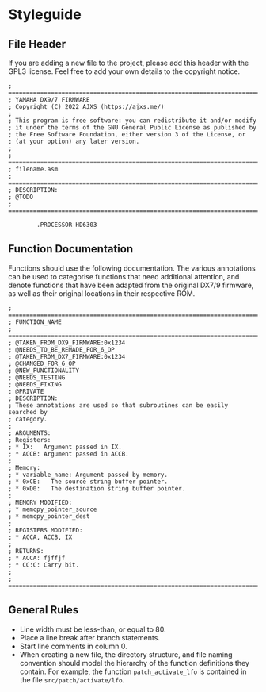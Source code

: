 # Styleguide

## File Header

If you are adding a new file to the project, please add this header with the GPL3 license. Feel free to add your own details to the copyright notice.

	; ==============================================================================
	; YAMAHA DX9/7 FIRMWARE
	; Copyright (C) 2022 AJXS (https://ajxs.me/)
	;
	; This program is free software: you can redistribute it and/or modify
	; it under the terms of the GNU General Public License as published by
	; the Free Software Foundation, either version 3 of the License, or
	; (at your option) any later version.
	;
	; ==============================================================================
	; filename.asm
	; ==============================================================================
	; DESCRIPTION:
	; @TODO
	; ==============================================================================

			.PROCESSOR HD6303

## Function Documentation

Functions should use the following documentation.
The various annotations can be used to categorise functions that need additional attention, and denote functions that have been adapted from the original DX7/9 firmware, as well as their original locations in their respective ROM.

	; ==============================================================================
	; FUNCTION_NAME
	; ==============================================================================
	; @TAKEN_FROM_DX9_FIRMWARE:0x1234
	; @NEEDS_TO_BE_REMADE_FOR_6_OP
	; @TAKEN_FROM_DX7_FIRMWARE:0x1234
	; @CHANGED_FOR_6_OP
	; @NEW_FUNCTIONALITY
	; @NEEDS_TESTING
	; @NEEDS_FIXING
	; @PRIVATE
	; DESCRIPTION:
	; These annotations are used so that subroutines can be easily searched by
	; category.
	; 
	; ARGUMENTS:
	; Registers:
	; * IX:   Argument passed in IX.
	; * ACCB: Argument passed in ACCB.
	; 
	; Memory:
	; * variable_name: Argument passed by memory.
	; * 0xCE:   The source string buffer pointer.
	; * 0xD0:   The destination string buffer pointer.
	; 
	; MEMORY MODIFIED:
	; * memcpy_pointer_source
	; * memcpy_pointer_dest
	;
	; REGISTERS MODIFIED:
	; * ACCA, ACCB, IX
	; 
	; RETURNS:
	; * ACCA: fjffjf
	; * CC:C: Carry bit.
	; 
	; ==============================================================================

## General Rules

* Line width must be less-than, or equal to 80.
* Place a line break after branch statements.
* Start line comments in column 0.
* When creating a new file, the directory structure, and file naming convention should model the hierarchy of the function definitions they contain. For example, the function `patch_activate_lfo` is contained in the file `src/patch/activate/lfo`.

